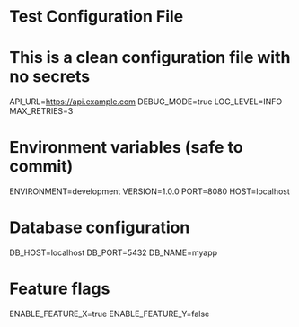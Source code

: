 # Test Configuration File

# This is a clean configuration file with no secrets
API_URL=https://api.example.com
DEBUG_MODE=true
LOG_LEVEL=INFO
MAX_RETRIES=3

# Environment variables (safe to commit)
ENVIRONMENT=development
VERSION=1.0.0
PORT=8080
HOST=localhost

# Database configuration
DB_HOST=localhost
DB_PORT=5432
DB_NAME=myapp

# Feature flags
ENABLE_FEATURE_X=true
ENABLE_FEATURE_Y=false
